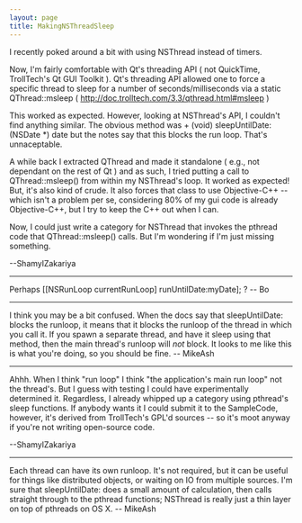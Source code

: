 ```yaml
---
layout: page
title: MakingNSThreadSleep
---
```


I recently poked around a bit with using NSThread instead of timers.

Now, I'm fairly comfortable with Qt's threading API ( not QuickTime, TrollTech's Qt GUI Toolkit ). Qt's threading API allowed one to force a specific thread to sleep for a number of seconds/milliseconds via a static QThread::msleep ( http://doc.trolltech.com/3.3/qthread.html#msleep )

This worked as expected. However, looking at NSThread's API, I couldn't find anything similar. The obvious method was      + (void) sleepUntilDate: (NSDate *) date  but the notes say that this blocks the run loop. That's unnaceptable.

A while back I extracted QThread and made it standalone ( e.g., not dependant on the rest of Qt ) and as such, I tried putting a call to QThread::msleep() from within my NSThread's loop. It worked as expected! But, it's also kind of crude. It also forces that class to use Objective-C++ -- which isn't a problem per se, considering 80% of my gui code is already Objective-C++, but I try to keep the C++ out when I can.

Now, I could just write a category for NSThread that invokes the pthread code that QThread::msleep() calls. But I'm wondering if I'm just missing something.

--ShamylZakariya

----

Perhaps     [[NSRunLoop currentRunLoop] runUntilDate:myDate]; ?  -- Bo

----

I think you may be a bit confused. When the docs say that     sleepUntilDate: blocks the runloop, it means that it blocks the runloop of the thread in which you call it. If you spawn a separate thread, and have it sleep using that method, then the main thread's runloop will *not* block. It looks to me like this is what you're doing, so you should be fine. -- MikeAsh

----

Ahhh. When I think "run loop" I think "the application's main run loop" not the thread's. But I guess with testing I could have experimentally determined it. Regardless, I already whipped up a category using pthread's sleep functions. If anybody wants it I could submit it to the SampleCode, however, it's derived from TrollTech's GPL'd sources -- so it's moot anyway if you're not writing open-source code.

--ShamylZakariya

----

Each thread can have its own runloop. It's not required, but it can be useful for things like distributed objects, or waiting on IO from multiple sources. I'm sure that     sleepUntilDate: does a small amount of calculation, then calls straight through to the pthread functions; NSThread is really just a thin layer on top of pthreads on OS X. -- MikeAsh

